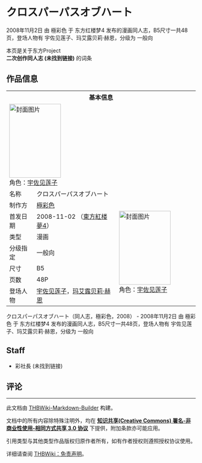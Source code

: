 # クロスパーパスオブハート

<!-- source html: G:\repos\THBWiki-Markdown-Builder\THBWikiMarkdown\Temp\main\f\fe\ns0%3A%E3%82%AF%E3%83%AD%E3%82%B9%E3%83%91%E3%83%BC%E3%83%91%E3%82%B9%E3%82%AA%E3%83%96%E3%83%8F%E3%83%BC%E3%83%88.html -->

2008年11月2日 由 極彩色 于 东方红楼梦4 发布的漫画同人志，B5尺寸一共48页，登场人物有 宇佐见莲子、玛艾露贝莉·赫恩，分级为 一般向

本页是关于东方Project  
 **二次创作同人志 (未找到链接)** 的词条

## 作品信息

<table><tbody><tr><th colspan="3">基本信息</th></tr><tr><td class="cover-artwork-mobile" colspan="2"><a href="./文件-クロスパーパスオブハート封面.jpg.md" class="image" title="封面图片"><img alt="封面图片" src="https://upload.thwiki.cc/thumb/2/24/%E3%82%AF%E3%83%AD%E3%82%B9%E3%83%91%E3%83%BC%E3%83%91%E3%82%B9%E3%82%AA%E3%83%96%E3%83%8F%E3%83%BC%E3%83%88%E5%B0%81%E9%9D%A2.jpg/137px-%E3%82%AF%E3%83%AD%E3%82%B9%E3%83%91%E3%83%BC%E3%83%91%E3%82%B9%E3%82%AA%E3%83%96%E3%83%8F%E3%83%BC%E3%83%88%E5%B0%81%E9%9D%A2.jpg" decoding="async" loading="lazy" width="137" height="196" srcset="https://upload.thwiki.cc/thumb/2/24/%E3%82%AF%E3%83%AD%E3%82%B9%E3%83%91%E3%83%BC%E3%83%91%E3%82%B9%E3%82%AA%E3%83%96%E3%83%8F%E3%83%BC%E3%83%88%E5%B0%81%E9%9D%A2.jpg/205px-%E3%82%AF%E3%83%AD%E3%82%B9%E3%83%91%E3%83%BC%E3%83%91%E3%82%B9%E3%82%AA%E3%83%96%E3%83%8F%E3%83%BC%E3%83%88%E5%B0%81%E9%9D%A2.jpg 1.5x, https://upload.thwiki.cc/2/24/%E3%82%AF%E3%83%AD%E3%82%B9%E3%83%91%E3%83%BC%E3%83%91%E3%82%B9%E3%82%AA%E3%83%96%E3%83%8F%E3%83%BC%E3%83%88%E5%B0%81%E9%9D%A2.jpg 2x" data-file-width="268" data-file-height="384"></a><div class="cover-char">角色：<a href="./宇佐见莲子.md" title="宇佐见莲子">宇佐见莲子</a></div></td>
</tr><tr><td class="label">名称</td><td colspan="2"> クロスパーパスオブハート </td></tr><tr><td class="label">制作方</td><td><a href="./極彩色.md" title="極彩色">極彩色</a></td><td class="cover-artwork" rowspan="7" style="min-width:196px;"><a href="./文件-クロスパーパスオブハート封面.jpg.md" class="image" title="封面图片"><img alt="封面图片" src="https://upload.thwiki.cc/thumb/2/24/%E3%82%AF%E3%83%AD%E3%82%B9%E3%83%91%E3%83%BC%E3%83%91%E3%82%B9%E3%82%AA%E3%83%96%E3%83%8F%E3%83%BC%E3%83%88%E5%B0%81%E9%9D%A2.jpg/137px-%E3%82%AF%E3%83%AD%E3%82%B9%E3%83%91%E3%83%BC%E3%83%91%E3%82%B9%E3%82%AA%E3%83%96%E3%83%8F%E3%83%BC%E3%83%88%E5%B0%81%E9%9D%A2.jpg" decoding="async" loading="lazy" width="137" height="196" srcset="https://upload.thwiki.cc/thumb/2/24/%E3%82%AF%E3%83%AD%E3%82%B9%E3%83%91%E3%83%BC%E3%83%91%E3%82%B9%E3%82%AA%E3%83%96%E3%83%8F%E3%83%BC%E3%83%88%E5%B0%81%E9%9D%A2.jpg/205px-%E3%82%AF%E3%83%AD%E3%82%B9%E3%83%91%E3%83%BC%E3%83%91%E3%82%B9%E3%82%AA%E3%83%96%E3%83%8F%E3%83%BC%E3%83%88%E5%B0%81%E9%9D%A2.jpg 1.5x, https://upload.thwiki.cc/2/24/%E3%82%AF%E3%83%AD%E3%82%B9%E3%83%91%E3%83%BC%E3%83%91%E3%82%B9%E3%82%AA%E3%83%96%E3%83%8F%E3%83%BC%E3%83%88%E5%B0%81%E9%9D%A2.jpg 2x" data-file-width="268" data-file-height="384"></a><div class="cover-char">角色：<a href="./宇佐见莲子.md" title="宇佐见莲子">宇佐见莲子</a></div></td>
</tr><tr><td class="label">首发日期</td><td>2008-11-02&#160;（<a href="/展会作品列表?e=%E4%B8%9C%E6%96%B9%E7%BA%A2%E6%A5%BC%E6%A2%A6%234">東方紅楼夢4</a>）</td></tr><tr><td class="label">类型</td><td>漫画</td></tr><tr><td class="label">分级指定</td><td>一般向</td></tr><tr><td class="label">尺寸</td><td>B5</td></tr><tr><td class="label">页数</td><td>48P</td></tr><tr><td class="label">登场人物</td><td><a href="./宇佐见莲子.md" title="宇佐见莲子">宇佐见莲子</a>，<a href="./玛艾露贝莉·赫恩.md" title="玛艾露贝莉·赫恩">玛艾露贝莉·赫恩</a></td></tr></tbody></table>

クロスパーパスオブハート（同人志，極彩色，2008） - 2008年11月2日 由 極彩色 于 东方红楼梦4 发布的漫画同人志，B5尺寸一共48页，登场人物有 宇佐见莲子、玛艾露贝莉·赫恩，分级为 一般向

## Staff
- 彩社長 (未找到链接)


## 评论




---

此文档由 [THBWiki-Markdown-Builder](https://github.com/Delsin-Yu/THBWiki-Markdown-Builder) 构建。

文档中的所有内容除特殊注明外，均在 [**知识共享(Creative Commons) 署名-非商业性使用-相同方式共享 3.0 协议**](https://creativecommons.org/licenses/by-sa/3.0/deed.zh-hans) 下提供，附加条款亦可能应用。

引用类型与其他类型作品版权归原作者所有，如有作者授权则遵照授权协议使用。

详细请查阅 [THBWiki：免责声明](https://thbwiki.cc/THBWiki:%E5%85%8D%E8%B4%A3%E5%A3%B0%E6%98%8E)。


